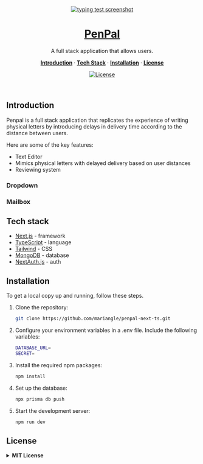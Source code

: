 <p align="center">
  <a href="https://penpal-next-ts.vercel.app">
    <img alt="typing test screenshot" src="https://github.com/mariangle/penpal-next-ts/assets/124585244/4ec5d0d4-6354-46a6-8e32-299698caf29d">
    <h1 align="center">PenPal</h1>
  </a>
</p>

<p align="center">
  A full stack application that allows users.
</p>

<p align="center">
  <a href="#introduction"><strong>Introduction</strong></a> ·
  <a href="#tech-stack"><strong>Tech Stack</strong></a> ·
  <a href="#installation"><strong>Installation</strong></a> ·
    <a href="#license"><strong>License</strong></a>
</p>
<p align="center">
  <a href="https://www.linkedin.com/in/maria-nguyen-le">
    <img src="https://img.shields.io/badge/-MariaLe-blue?style=plastic-square&logo=Linkedin&logoColor=white&link=https://www.linkedin.com/in/maria-nguyen-le/" alt="License" />
  </a>
</p>
<br/>

<!-- ABOUT THE PROJECT -->

## Introduction

Penpal is a full stack application that replicates the experience of writing physical letters by introducing delays in delivery time according to the distance between users.

Here are some of the key features:

- Text Editor
- Mimics physical letters with delayed delivery based on user distances
- Reviewing system

### Dropdown

### Mailbox

###

## Tech stack

- [Next.js](https://nextjs.org/) - framework
- [TypeScript](https://www.typescriptlang.org/) - language
- [Tailwind](https://tailwindcss.comm) - CSS
- [MongoDB](https://mongodb.com) - database
- [NextAuth.js](https://next-auth.js.org/) - auth

<!-- GETTING STARTED -->

## Installation

To get a local copy up and running, follow these steps.

1. Clone the repository:

   ```sh
   git clone https://github.com/mariangle/penpal-next-ts.git
   ```

2. Configure your environment variables in a .env file. Include the following variables:

   ```sh
   DATABASE_URL=
   SECRET=
   ```

3. Install the required npm packages:

   ```sh
   npm install
   ```

4. Set up the database:

   ```sh
   npx prisma db push
   ```

5. Start the development server:

   ```sh
   npm run dev
   ```

## License

<details>
  <summary><b>MIT License</b></summary>

Permission is hereby granted, free of charge, to any person obtaining a copy of this software and associated documentation files (the "Software"), to deal in the Software without restriction, including without limitation the rights to use, copy, modify, merge, publish, distribute, sublicense, and/or sell copies of the Software, and to permit persons to whom the Software is furnished to do so, subject to the following conditions:

The above copyright notice and this permission notice shall be included in all copies or substantial portions of the Software.

THE SOFTWARE IS PROVIDED "AS IS", WITHOUT WARRANTY OF ANY KIND, EXPRESS OR IMPLIED, INCLUDING BUT NOT LIMITED TO THE WARRANTIES OF MERCHANTABILITY, FITNESS FOR A PARTICULAR PURPOSE AND NONINFRINGEMENT. IN NO EVENT SHALL THE AUTHORS OR COPYRIGHT HOLDERS BE LIABLE FOR ANY CLAIM, DAMAGES OR OTHER LIABILITY, WHETHER IN AN ACTION OF CONTRACT, TORT OR OTHERWISE, ARISING FROM, OUT OF OR IN CONNECTION WITH THE SOFTWARE OR THE USE OR OTHER DEALINGS IN THE SOFTWARE.

## Acknowledgements

- dub.sh
- shadcn
- date-fns
